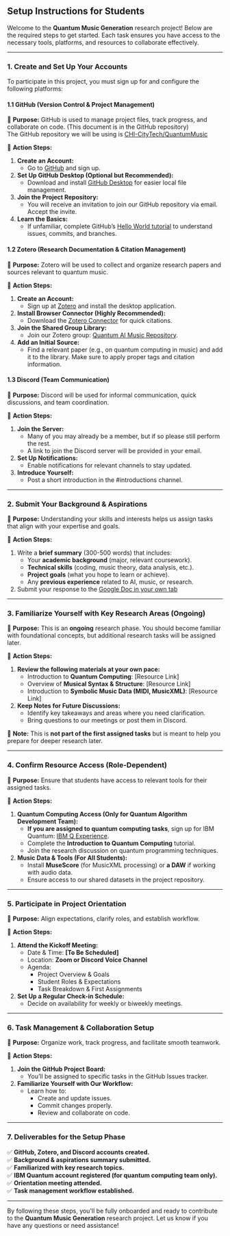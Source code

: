 ## **Setup Instructions for Students**

Welcome to the **Quantum Music Generation** research project! Below are the required steps to get started. Each task ensures you have access to the necessary tools, platforms, and resources to collaborate effectively.

---

### **1. Create and Set Up Your Accounts**

To participate in this project, you must sign up for and configure the following platforms:

#### **1.1 GitHub (Version Control & Project Management)**
📌 **Purpose:** GitHub is used to manage project files, track progress, and collaborate on code. (This document is in the GitHub repository)  
The GitHub repository we will be using is [CHI-CityTech/QuantumMusic](https://github.com/CHI-CityTech/QuantumMusic)  

🔹 **Action Steps:**
1. **Create an Account:**  
   - Go to [GitHub](https://github.com/) and sign up.
2. **Set Up GitHub Desktop (Optional but Recommended):**  
   - Download and install [GitHub Desktop](https://desktop.github.com/) for easier local file management.
3. **Join the Project Repository:**  
   - You will receive an invitation to join our GitHub repository via email. Accept the invite.
4. **Learn the Basics:**  
   - If unfamiliar, complete GitHub’s [Hello World tutorial](https://guides.github.com/activities/hello-world/) to understand issues, commits, and branches.

#### **1.2 Zotero (Research Documentation & Citation Management)**
📌 **Purpose:** Zotero will be used to collect and organize research papers and sources relevant to quantum music.

🔹 **Action Steps:**
1. **Create an Account:**  
   - Sign up at [Zotero](https://www.zotero.org/) and install the desktop application.
2. **Install Browser Connector (Highly Recommended):**  
   - Download the [Zotero Connector](https://www.zotero.org/download/) for quick citations.
3. **Join the Shared Group Library:**  
   - Join our Zotero group: [Quantum AI Music Repository](https://www.zotero.org/groups/5772697/quantum_ai_music).
4. **Add an Initial Source:**  
   - Find a relevant paper (e.g., on quantum computing in music) and add it to the library.  Make sure to apply proper tags and citation information.

#### **1.3 Discord (Team Communication)**
📌 **Purpose:** Discord will be used for informal communication, quick discussions, and team coordination.

🔹 **Action Steps:**
1. **Join the Server:**
   - Many of you may already be a member, but if so please still perform the rest.  
   - A link to join the Discord server will be provided in your email.
2. **Set Up Notifications:**  
   - Enable notifications for relevant channels to stay updated.
3. **Introduce Yourself:**  
   - Post a short introduction in the #introductions channel.

---

### **2. Submit Your Background & Aspirations**
📌 **Purpose:** Understanding your skills and interests helps us assign tasks that align with your expertise and goals.

🔹 **Action Steps:**
1. Write a **brief summary** (300-500 words) that includes:
   - Your **academic background** (major, relevant coursework).
   - **Technical skills** (coding, music theory, data analysis, etc.).
   - **Project goals** (what you hope to learn or achieve).
   - Any **previous experience** related to AI, music, or research.
2. Submit your response to the [Google Doc in your own tab](https://docs.google.com/document/d/1irvSptRh2xP27G0XO2RjiEwxyW56vLahqmT4fDZtWR8/edit?usp=sharing)

---

### **3. Familiarize Yourself with Key Research Areas (Ongoing)**
📌 **Purpose:** This is an **ongoing** research phase. You should become familiar with foundational concepts, but additional research tasks will be assigned later.

🔹 **Action Steps:**
1. **Review the following materials at your own pace:**  
   - Introduction to **Quantum Computing**: [Resource Link]  
   - Overview of **Musical Syntax & Structure**: [Resource Link]  
   - Introduction to **Symbolic Music Data (MIDI, MusicXML)**: [Resource Link]
2. **Keep Notes for Future Discussions:**  
   - Identify key takeaways and areas where you need clarification.
   - Bring questions to our meetings or post them in Discord.

📌 **Note:** This is **not part of the first assigned tasks** but is meant to help you prepare for deeper research later.

---

### **4. Confirm Resource Access (Role-Dependent)**
📌 **Purpose:** Ensure that students have access to relevant tools for their assigned tasks.

🔹 **Action Steps:**
1. **Quantum Computing Access (Only for Quantum Algorithm Development Team):**  
   - **If you are assigned to quantum computing tasks**, sign up for IBM Quantum: [IBM Q Experience](https://quantum.ibm.com/).
   - Complete the **Introduction to Quantum Computing** tutorial.
   - Join the research discussion on quantum programming techniques.
2. **Music Data & Tools (For All Students):**  
   - Install **MuseScore** (for MusicXML processing) or **a DAW** if working with audio data.
   - Ensure access to our shared datasets in the project repository.

---

### **5. Participate in Project Orientation**
📌 **Purpose:** Align expectations, clarify roles, and establish workflow.

🔹 **Action Steps:**
1. **Attend the Kickoff Meeting:**  
   - Date & Time: **[To Be Scheduled]**
   - Location: **Zoom or Discord Voice Channel**
   - Agenda:
     - Project Overview & Goals
     - Student Roles & Expectations
     - Task Breakdown & First Assignments
2. **Set Up a Regular Check-in Schedule:**  
   - Decide on availability for weekly or biweekly meetings.

---

### **6. Task Management & Collaboration Setup**
📌 **Purpose:** Organize work, track progress, and facilitate smooth teamwork.

🔹 **Action Steps:**
1. **Join the GitHub Project Board:**  
   - You’ll be assigned to specific tasks in the GitHub Issues tracker.
2. **Familiarize Yourself with Our Workflow:**  
   - Learn how to:
     - Create and update issues.
     - Commit changes properly.
     - Review and collaborate on code.

---

### **7. Deliverables for the Setup Phase**
✅ **GitHub, Zotero, and Discord accounts created.**  
✅ **Background & aspirations summary submitted.**  
✅ **Familiarized with key research topics.**  
✅ **IBM Quantum account registered (for quantum computing team only).**  
✅ **Orientation meeting attended.**  
✅ **Task management workflow established.**  

---

By following these steps, you'll be fully onboarded and ready to contribute to the **Quantum Music Generation** research project. Let us know if you have any questions or need assistance!
